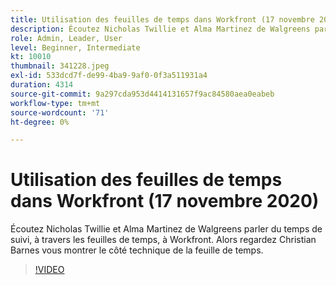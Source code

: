 ```yaml
---
title: Utilisation des feuilles de temps dans Workfront (17 novembre 2020)
description: Écoutez Nicholas Twillie et Alma Martinez de Walgreens parler du temps de suivi, à travers les feuilles de temps, à Workfront. Alors regardez Christian Barnes vous montrer.. (Les descriptions doivent être comprises entre 60 et 160 caractères)
role: Admin, Leader, User
level: Beginner, Intermediate
kt: 10010
thumbnail: 341228.jpeg
exl-id: 533dcd7f-de99-4ba9-9af0-0f3a511931a4
duration: 4314
source-git-commit: 9a297cda953d4414131657f9ac84580aea0eabeb
workflow-type: tm+mt
source-wordcount: '71'
ht-degree: 0%

---
```


# Utilisation des feuilles de temps dans Workfront (17 novembre 2020)

Écoutez Nicholas Twillie et Alma Martinez de Walgreens parler du temps de suivi, à travers les feuilles de temps, à Workfront. Alors regardez Christian Barnes vous montrer le côté technique de la feuille de temps.

>[!VIDEO](https://video.tv.adobe.com/v/341228/?quality=12&learn=on)
